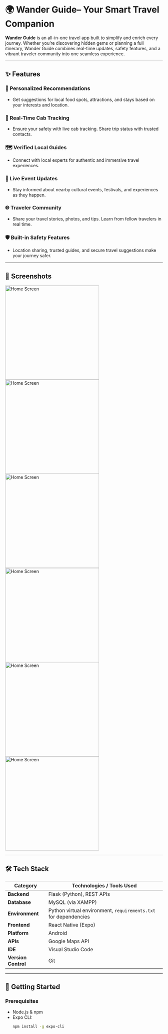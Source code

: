 #  🌍 Wander Guide– Your Smart Travel Companion


**Wander Guide** is an all-in-one travel app built to simplify and enrich every journey. Whether you’re discovering hidden gems or planning a full itinerary, Wander Guide combines real-time updates, safety features, and a vibrant traveler community into one seamless experience.

---

## ✨ Features

### 📍 Personalized Recommendations  
- Get suggestions for local food spots, attractions, and stays based on your interests and location.

### 🚖 Real-Time Cab Tracking  
- Ensure your safety with live cab tracking. Share trip status with trusted contacts.

### 🗺️ Verified Local Guides  
- Connect with local experts for authentic and immersive travel experiences.

### 🔔 Live Event Updates  
- Stay informed about nearby cultural events, festivals, and experiences as they happen.

### 🌐 Traveler Community  
- Share your travel stories, photos, and tips. Learn from fellow travelers in real time.

### 🛡️ Built-in Safety Features  
- Location sharing, trusted guides, and secure travel suggestions make your journey safer.

---

## 📸 Screenshots


<img src="https://github.com/user-attachments/assets/c70e661b-99dd-4570-bff7-c5955da0d7ab" alt="Home Screen" width="300"/>

<img src="https://github.com/user-attachments/assets/de64574e-894b-4fc3-a2c8-c3d305d7e0ea" alt="Home Screen" width="300"/>

<img src="https://github.com/user-attachments/assets/3750afb5-dfbf-4b46-8b28-d40bda4c30eb" alt="Home Screen" width="300"/>

<img src="https://github.com/user-attachments/assets/b1afad6a-db83-49f3-956d-10775aaf808c" alt="Home Screen" width="300"/>

<img src="https://github.com/user-attachments/assets/5ac301de-04cf-4ac4-bcb9-0ab03891c726" alt="Home Screen" width="300"/>

<img src="https://github.com/user-attachments/assets/7ec930f3-ca64-47d0-b6fb-7d211f4926a8" alt="Home Screen" width="300"/>


---

## 🛠️ Tech Stack


| Category           | Technologies / Tools Used                                             |
|--------------------|----------------------------------------------------------------------|
| **Backend**        | Flask (Python), REST APIs                                            |
| **Database**       | MySQL (via XAMPP)                                                    |
| **Environment**    | Python virtual environment, `requirements.txt` for dependencies     |
| **Frontend**       | React Native (Expo)                                                  |
| **Platform**       | Android                                                             |
| **APIs**           | Google Maps API                                                    |
| **IDE**            | Visual Studio Code                                                 |
| **Version Control**| Git                                                                |

---

## 🚀 Getting Started

### Prerequisites

- Node.js & npm
- Expo CLI:  
  ```bash
  npm install -g expo-cli

